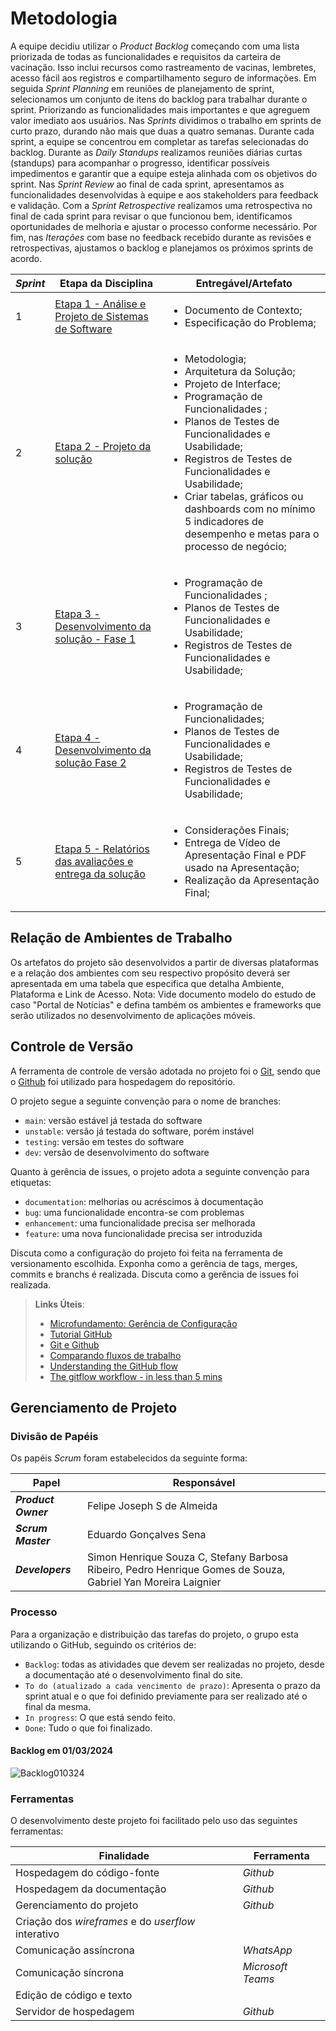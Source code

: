 
# Metodologia

A equipe decidiu utilizar o *Product Backlog* começando com uma lista priorizada de todas as funcionalidades e requisitos da carteira de vacinação. Isso inclui recursos como rastreamento de vacinas, lembretes, acesso fácil aos registros e compartilhamento seguro de informações. Em seguida *Sprint Planning* em reuniões de planejamento de sprint, selecionamos um conjunto de itens do backlog para trabalhar durante o sprint. Priorizando as funcionalidades mais importantes e que agreguem valor imediato aos usuários. Nas *Sprints* dividimos o trabalho em sprints de curto prazo, durando não mais que duas a quatro semanas. Durante cada sprint, a equipe se concentrou em completar as tarefas selecionadas do backlog. Durante as *Daily Standups* realizamos reuniões diárias curtas (standups) para acompanhar o progresso, identificar possíveis impedimentos e garantir que a equipe esteja alinhada com os objetivos do sprint. Nas *Sprint Review* ao final de cada sprint, apresentamos as funcionalidades desenvolvidas à equipe e aos stakeholders para feedback e validação. Com a *Sprint Retrospective* realizamos uma retrospectiva no final de cada sprint para revisar o que funcionou bem, identificamos oportunidades de melhoria e ajustar o processo conforme necessário. Por fim, nas *Iterações* com base no feedback recebido durante as revisões e retrospectivas, ajustamos o backlog e planejamos os próximos sprints de acordo.

*Sprint*   | Etapa da Disciplina                                         | Entregável/Artefato 
---------- | ----------------------------------------------------------- | -----------------
1          | [Etapa 1 - Análise e Projeto de Sistemas de Software](https://pucminas.instructure.com/courses/178232/assignments/859902) | <ul><li>Documento de Contexto;</li><li>Especificação do Problema;</li>
2          | [Etapa 2 - Projeto da solução](https://pucminas.instructure.com/courses/178232/assignments/859911) | <ul><li>Metodologia;</li><li>Arquitetura da Solução;</li><li>Projeto de Interface;</li><li>Programação de Funcionalidades ;</li><li>Planos de Testes de Funcionalidades e Usabilidade;</li><li>Registros de Testes de Funcionalidades e Usabilidade;</li><li>Criar tabelas, gráficos ou dashboards com no mínimo 5 indicadores de desempenho e metas para o processo de negócio;</li>
3          | [Etapa 3 - Desenvolvimento da solução - Fase 1](https://pucminas.instructure.com/courses/178232/assignments/859928) | <ul><li>Programação de Funcionalidades ;</li><li>Planos de Testes de Funcionalidades e Usabilidade;</li><li>Registros de Testes de Funcionalidades e Usabilidade;</li>
4          | [Etapa 4 - Desenvolvimento da solução Fase 2](https://pucminas.instructure.com/courses/178232/assignments/859947) | <ul><li>Programação de Funcionalidades;</li><li>Planos de Testes de Funcionalidades e Usabilidade;</li><li>Registros de Testes de Funcionalidades e Usabilidade;</li>
5          | [Etapa 5 - Relatórios das avaliações e entrega da solução](https://pucminas.instructure.com/courses/178232/assignments/859961) | <ul><li>Considerações Finais;</li><li>Entrega de Vídeo de Apresentação Final e PDF usado na Apresentação;</li><li>Realização da Apresentação Final;</li>

## Relação de Ambientes de Trabalho

Os artefatos do projeto são desenvolvidos a partir de diversas plataformas e a relação dos ambientes com seu respectivo propósito deverá ser apresentada em uma tabela que especifica que detalha Ambiente, Plataforma e Link de Acesso. 
Nota: Vide documento modelo do estudo de caso "Portal de Notícias" e defina também os ambientes e frameworks que serão utilizados no desenvolvimento de aplicações móveis.

## Controle de Versão

A ferramenta de controle de versão adotada no projeto foi o
[Git](https://git-scm.com/), sendo que o [Github](https://github.com)
foi utilizado para hospedagem do repositório.

O projeto segue a seguinte convenção para o nome de branches:

- `main`: versão estável já testada do software
- `unstable`: versão já testada do software, porém instável
- `testing`: versão em testes do software
- `dev`: versão de desenvolvimento do software

Quanto à gerência de issues, o projeto adota a seguinte convenção para
etiquetas:

- `documentation`: melhorias ou acréscimos à documentação
- `bug`: uma funcionalidade encontra-se com problemas
- `enhancement`: uma funcionalidade precisa ser melhorada
- `feature`: uma nova funcionalidade precisa ser introduzida

Discuta como a configuração do projeto foi feita na ferramenta de versionamento escolhida. Exponha como a gerência de tags, merges, commits e branchs é realizada. Discuta como a gerência de issues foi realizada.

> **Links Úteis**:
> - [Microfundamento: Gerência de Configuração](https://pucminas.instructure.com/courses/87878/)
> - [Tutorial GitHub](https://guides.github.com/activities/hello-world/)
> - [Git e Github](https://www.youtube.com/playlist?list=PLHz_AreHm4dm7ZULPAmadvNhH6vk9oNZA)
>  - [Comparando fluxos de trabalho](https://www.atlassian.com/br/git/tutorials/comparing-workflows)
> - [Understanding the GitHub flow](https://guides.github.com/introduction/flow/)
> - [The gitflow workflow - in less than 5 mins](https://www.youtube.com/watch?v=1SXpE08hvGs)

## Gerenciamento de Projeto

### Divisão de Papéis

 Os papéis *Scrum* foram estabelecidos da seguinte forma:

Papel                | Responsável
---------------------| -------------------------
***Product Owner***  | Felipe Joseph S de Almeida
***Scrum Master***   | Eduardo Gonçalves Sena
***Developers***     | Simon Henrique Souza C, Stefany Barbosa Ribeiro, Pedro Henrique Gomes de Souza, Gabriel Yan Moreira Laignier

### Processo

Para a organização e distribuição das tarefas do projeto, o grupo esta utilizando o GitHub, seguindo os critérios de:

- `Backlog`: todas as atividades que devem ser realizadas no projeto, desde a documentação até o desenvolvimento final do site.
- `To do (atualizado a cada vencimento de prazo)`: Apresenta o prazo da sprint atual e o que foi definido previamente para ser  realizado até o final da mesma.
- `In progress`: O que está sendo feito.
- `Done`: Tudo o que foi finalizado.

#### Backlog em 01/03/2024
![Backlog010324](https://github.com/ICEI-PUC-Minas-PMV-ADS/pmv-ads-2024-1-e3-proj-mov-t2-G4-VacinaPlus/assets/128644865/eadd5187-ff64-4bd7-b1c7-8723fe261fae)


### Ferramentas

O desenvolvimento deste projeto foi facilitado pelo uso das seguintes ferramentas:

Finalidade                                          | Ferramenta                   |
--------------------------------------------------- |----------------------------- |
Hospedagem do código-fonte                          | *Github*                     |
Hospedagem da documentação                          | *Github*                     |
Gerenciamento do projeto                            | *Github*                     |
Criação dos *wireframes* e do *userflow* interativo |                       |
Comunicação assíncrona                              | *WhatsApp*                   |
Comunicação síncrona                                | *Microsoft Teams*            |
Edição de código e texto                            |          |
Servidor de hospedagem                              | *Github*                     |
